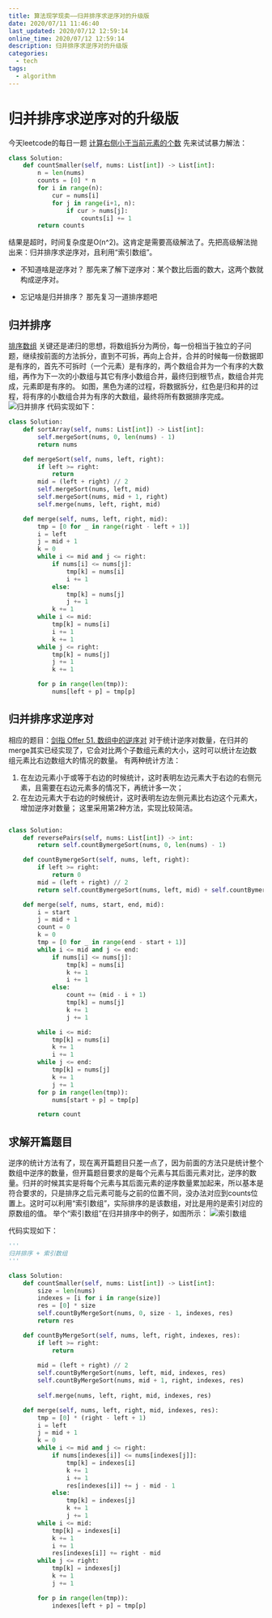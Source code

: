```yaml
---
title: 算法现学现卖——归并排序求逆序对的升级版
date: 2020/07/11 11:46:40
last_updated: 2020/07/12 12:59:14
online_time: 2020/07/12 12:59:14
description: 归并排序求逆序对的升级版
categories:
  - tech
tags:
  - algorithm
---
```


# 归并排序求逆序对的升级版
今天leetcode的每日一题 [计算右侧小于当前元素的个数](https://leetcode-cn.com/problems/count-of-smaller-numbers-after-self/)
先来试试暴力解法：
```python
class Solution:
    def countSmaller(self, nums: List[int]) -> List[int]:
        n = len(nums)
        counts = [0] * n
        for i in range(n):
            cur = nums[i]
            for j in range(i+1, n):
                if cur > nums[j]:
                    counts[i] += 1
        return counts
```
结果是超时，时间复杂度是O(n^2)。这肯定是需要高级解法了。先把高级解法抛出来：归并排序求逆序对，且利用“索引数组”。
* 不知道啥是逆序对？
那先来了解下逆序对：某个数比后面的数大，这两个数就构成逆序对。

* 忘记啥是归并排序？
那先复习一道排序题吧
## 归并排序
[排序数组](https://leetcode-cn.com/problems/sort-an-array/)
关键还是递归的思想，将数组拆分为两份，每一份相当于独立的子问题，继续按前面的方法拆分，直到不可拆，再向上合并，合并的时候每一份数据即是有序的，首先不可拆时（一个元素）是有序的，两个数组合并为一个有序的大数组，再作为下一次的小数组与其它有序小数组合并，最终归到根节点，数组合并完成，元素即是有序的。
如图，黑色为递的过程，将数据拆分，红色是归和并的过程，将有序的小数组合并为有序的大数组，最终将所有数据排序完成。
![归并排序](https://yrw-blog.oss-cn-shenzhen.aliyuncs.com/article-img/20200711/51fab016-5f2e-4d0a-9049-0b785daeb289--归并排序.jpg "归并排序")
代码实现如下：
```python
class Solution:
    def sortArray(self, nums: List[int]) -> List[int]:
        self.mergeSort(nums, 0, len(nums) - 1)
        return nums

    def mergeSort(self, nums, left, right):
        if left >= right:
            return
        mid = (left + right) // 2
        self.mergeSort(nums, left, mid)
        self.mergeSort(nums, mid + 1, right)
        self.merge(nums, left, right, mid)

    def merge(self, nums, left, right, mid):
        tmp = [0 for _ in range(right - left + 1)]
        i = left
        j = mid + 1
        k = 0
        while i <= mid and j <= right:
            if nums[i] <= nums[j]:
                tmp[k] = nums[i]
                i += 1
            else:
                tmp[k] = nums[j]
                j += 1
            k += 1
        while i <= mid:
            tmp[k] = nums[i]
            i += 1
            k += 1
        while j <= right:
            tmp[k] = nums[j]
            j += 1
            k += 1

        for p in range(len(tmp)):
            nums[left + p] = tmp[p]
```

## 归并排序求逆序对
相应的题目：[剑指 Offer 51. 数组中的逆序对](https://leetcode-cn.com/problems/shu-zu-zhong-de-ni-xu-dui-lcof/)
对于统计逆序对数量，在归并的merge其实已经实现了，它会对比两个子数组元素的大小，这时可以统计左边数组元素比右边数组大的情况的数量。
有两种统计方法：
1. 在左边元素小于或等于右边的时候统计，这时表明左边元素大于右边的右侧元素，且需要在右边元素多的情况下，再统计多一次；
2. 在左边元素大于右边的时候统计，这时表明左边左侧元素比右边这个元素大，增加逆序对数量；
这里采用第2种方法，实现比较简洁。

```python

class Solution:
    def reversePairs(self, nums: List[int]) -> int:
        return self.countBymergeSort(nums, 0, len(nums) - 1)

    def countBymergeSort(self, nums, left, right):
        if left >= right:
            return 0
        mid = (left + right) // 2
        return self.countBymergeSort(nums, left, mid) + self.countBymergeSort(nums, mid + 1, right) + self.merge(nums, left, right, mid)

    def merge(self, nums, start, end, mid):
        i = start
        j = mid + 1
        count = 0
        k = 0
        tmp = [0 for _ in range(end - start + 1)]
        while i <= mid and j <= end:
            if nums[i] <= nums[j]:
                tmp[k] = nums[i]
                k += 1
                i += 1
            else:
                count += (mid - i + 1)
                tmp[k] = nums[j]
                k += 1
                j += 1

        while i <= mid:
            tmp[k] = nums[i]
            k += 1
            i += 1
        while j <= end:
            tmp[k] = nums[j]
            k += 1
            j += 1
        for p in range(len(tmp)):
            nums[start + p] = tmp[p]

        return count
```

## 求解开篇题目

逆序的统计方法有了，现在离开篇题目只差一点了，因为前面的方法只是统计整个数组中逆序的数量，但开篇题目要求的是每个元素与其后面元素对比，逆序的数量。归并的时候其实是将每个元素与其后面元素的逆序数量累加起来，所以基本是符合要求的，只是排序之后元素可能与之前的位置不同，没办法对应到counts位置上。这时可以利用“索引数组”，实际排序的是该数组，对比是用的是索引对应的原数组的值。
举个“索引数组”在归并排序中的例子，如图所示：
![索引数组](https://yrw-blog.oss-cn-shenzhen.aliyuncs.com/article-img/20200712/df6eb742-1fca-457f-9635-970d8b1e2bb7--索引数组.jpg "索引数组")

代码实现如下：
```python
'''
归并排序 + 索引数组
'''

class Solution:
    def countSmaller(self, nums: List[int]) -> List[int]:
        size = len(nums)
        indexes = [i for i in range(size)]
        res = [0] * size
        self.countByMergeSort(nums, 0, size - 1, indexes, res)
        return res

    def countByMergeSort(self, nums, left, right, indexes, res):
        if left >= right:
            return
        
        mid = (left + right) // 2
        self.countByMergeSort(nums, left, mid, indexes, res)
        self.countByMergeSort(nums, mid + 1, right, indexes, res)
        
        self.merge(nums, left, right, mid, indexes, res)

    def merge(self, nums, left, right, mid, indexes, res):
        tmp = [0] * (right - left + 1)
        i = left
        j = mid + 1
        k = 0
        while i <= mid and j <= right:
            if nums[indexes[i]] <= nums[indexes[j]]:
                tmp[k] = indexes[i]
                k += 1
                i += 1
                res[indexes[i]] += j - mid - 1
            else:
                tmp[k] = indexes[j]
                k += 1
                j += 1
        while i <= mid:
            tmp[k] = indexes[i]
            k += 1
            i += 1
            res[indexes[i]] += right - mid
        while j <= right:
            tmp[k] = indexes[j]
            k += 1
            j += 1

        for p in range(len(tmp)):
            indexes[left + p] = tmp[p]
```


